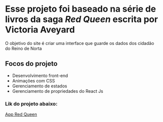 <h1>Esse projeto foi baseado na série de livros da saga <i>Red Queen</i> escrita por Victoria Aveyard</h1>
<p>O objetivo do site é criar uma interface que guarde os dados dos cidadão do Reino de Norta</p>
<h2>Focos do projeto</h2>
<ul>
  <li>Desenvolvimento front-end</li>
  <li>Animações com CSS</li>
  <li>Gerenciamento de estados</li>
  <li>Gerenciamento de propriedades do React Js</li>
</ul>
<h3>Lik do projeto abaixo: </h3>
<a href="https://red-queen-app-ten.vercel.app/">App Red Queen</a>
